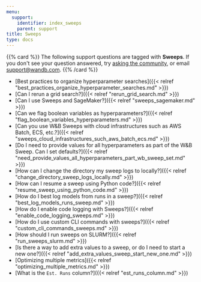 ```yaml
---
menu:
  support:
    identifier: index_sweeps
    parent: support
title: Sweeps
type: docs
---
```


{{% card %}}
The following support questions are tagged with <b>Sweeps</b>. If you don't see 
your question answered, try [asking the community](https://community.wandb.ai/), 
or email [support@wandb.com](mailto:support@wandb.com).
{{% /card %}}

- [Best practices to organize hyperparameter searches]({{< relref "best_practices_organize_hyperparameter_searches.md" >}})
- [Can I rerun a grid search?]({{< relref "rerun_grid_search.md" >}})
- [Can I use Sweeps and SageMaker?]({{< relref "sweeps_sagemaker.md" >}})
- [Can we flag boolean variables as hyperparameters?]({{< relref "flag_boolean_variables_hyperparameters.md" >}})
- [Can you use W&B Sweeps with cloud infrastructures such as AWS Batch, ECS, etc.?]({{< relref "sweeps_cloud_infrastructures_such_aws_batch_ecs.md" >}})
- [Do I need to provide values for all hyperparameters as part of the W&B Sweep. Can I set defaults?]({{< relref "need_provide_values_all_hyperparameters_part_wb_sweep_set.md" >}})
- [How can I change the directory my sweep logs to locally?]({{< relref "change_directory_sweep_logs_locally.md" >}})
- [How can I resume a sweep using Python code?]({{< relref "resume_sweep_using_python_code.md" >}})
- [How do I best log models from runs in a sweep?]({{< relref "best_log_models_runs_sweep.md" >}})
- [How do I enable code logging with Sweeps?]({{< relref "enable_code_logging_sweeps.md" >}})
- [How do I use custom CLI commands with sweeps?]({{< relref "custom_cli_commands_sweeps.md" >}})
- [How should I run sweeps on SLURM?]({{< relref "run_sweeps_slurm.md" >}})
- [Is there a way to add extra values to a sweep, or do I need to start a new one?]({{< relref "add_extra_values_sweep_start_new_one.md" >}})
- [Optimizing multiple metrics]({{< relref "optimizing_multiple_metrics.md" >}})
- [What is the `Est. Runs` column?]({{< relref "est_runs_column.md" >}})